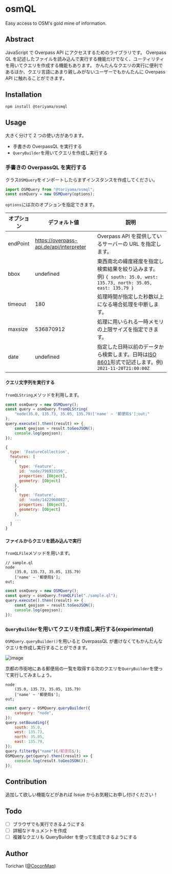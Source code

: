 # osmQL

Easy access to OSM's gold mine of information.

## Abstract

JavaScript で Overpass API にアクセスするためのライブラリです。
Overpass QL を記述したファイルを読み込んで実行する機能だけでなく、ユーティリティを用いてクエリを作成する機能もあります。
かんたんなクエリの実行に便利であるほか、クエリ言語にあまり親しみがないユーザーでもかんたんに Overpass API に触れることができます。

## Installation

```bash
npm install @toriyama/osmql
```

## Usage

大きく分けて 2 つの使い方があります。

- 手書きの OverpassQL を実行する
- `QueryBuilder`を用いてクエリを作成し実行する

### 手書きの OverpassQL を実行する

クラス`OSMQuery`をインポートしたらまずインスタンスを作成してください。

```javascript
import OSMQuery from "@toriyama/osmql";
const osmQuery = new OSMQuery(options);
```

`options`には次のオプションを指定できます。

| オプション | デフォルト値                            | 説明                                                                                                                                         |
| ---------- | --------------------------------------- | -------------------------------------------------------------------------------------------------------------------------------------------- |
| endPoint   | https://overpass-api.de/api/interpreter | Overpass API を提供しているサーバーの URL を指定します。                                                                                     |
| bbox       | undefined                               | 東西南北の緯度経度を指定し検索結果を絞り込みます。 例) `{ south: 35.0, west: 135.73, north: 35.05, east: 135.79 }`                           |
| timeout    | 180                                     | 処理時間が指定した秒数以上になる場合処理を中断します。                                                                                       |
| maxsize    | 536870912                               | 処理に用いられる一時メモリの上限サイズを指定できます。                                                                                       |
| date       | undefined                               | 指定した日時以前のデータから検索します。日時は[ISO 8601](https://ja.wikipedia.org/wiki/ISO_8601)形式で記述します。例) `2021-11-20T21:00:00Z` |

#### クエリ文字列を実行する

`fromQLString`メソッドを利用します。

```javascript
const osmQuery = new OSMQuery();
const query = osmQuery.fromQLString(
	"node(35.0, 135.73, 35.05, 135.79)['name' ~ '郵便局$'];out;"
);
query.execute().then((result) => {
	const geojson = result.toGeoJSON();
	console.log(geojson);
});
```

```javascript
{
  type: 'FeatureCollection',
  features: [
    {
      type: 'Feature',
      id: 'node/796933156',
      properties: [Object],
      geometry: [Object]
    },
    {
      type: 'Feature',
      id: 'node/1422960082',
      properties: [Object],
      geometry: [Object]
    },
    ...
  ]
}
```

#### ファイルからクエリを読み込んで実行

`fromQLFile`メソッドを用います。

```text
// sample.ql
node
	(35.0, 135.73, 35.05, 135.79)
	['name' ~ '郵便局$'];
out;
```

```javascript
const osmQuery = new OSMQuery();
const query = osmQuery.fromQLFile("./sample.ql");
query.execute().then((result) => {
	const geojson = result.toGeoJSON();
	console.log(geojson);
});
```

### `QueryBuilder`を用いてクエリを作成し実行する(experimental)

`OSMQuery.queryBuilder()`を用いると OverpassQL が書けなくてもかんたんなクエリを作成し実行することができます。

![image](https://i.imgur.com/OVL34kd.png)

京都の市街地にある郵便局の一覧を取得する次のクエリを`QueryBuilder`を使って実行してみましょう。

```text
node
	(35.0, 135.73, 35.05, 135.79)
	['name' ~ '郵便局$'];
out;
```

```javascript
const query = OSMQuery.queryBuilder({
	category: "node",
});
query.setBounding({
	south: 35.0,
	west: 135.73,
	north: 35.05,
	east: 135.79,
});
query.filterBy("name")(/郵便局$/);
OSMQuery.get(query).then((result) => {
	console.log(result.toGeoJSON());
});
```

## Contribution

追加して欲しい機能などがあれば Issue からお気軽にお申し付けください！

## Todo

- [ ] ブラウザでも実行できるようにする
- [ ] 詳細なドキュメントを作成
- [ ] 複雑なクエリも QueryBuilder を使って生成できるようにする

## Author

Torichan ([@CoconMap](https://twitter.com/CoconMap))
